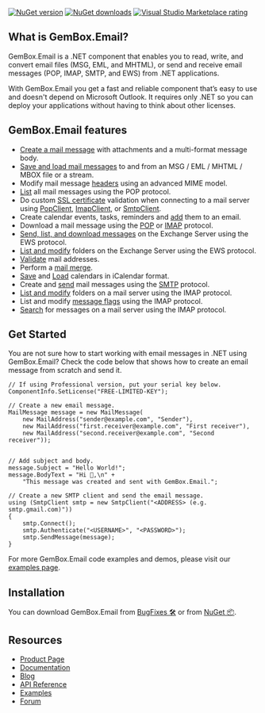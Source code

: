 [![NuGet version](https://img.shields.io/nuget/v/GemBox.Email?style=for-the-badge)](https://www.nuget.org/packages/GemBox.Email/) [![NuGet downloads](https://img.shields.io/nuget/dt/GemBox.Email?style=for-the-badge)](https://www.nuget.org/packages/GemBox.Email/) [![Visual Studio Marketplace rating](https://img.shields.io/visual-studio-marketplace/stars/GemBoxSoftware.GemBoxEmail?style=for-the-badge)](https://marketplace.visualstudio.com/items?itemName=GemBoxSoftware.GemBoxEmail)

## What is GemBox.Email?

GemBox.Email is a .NET component that enables you to read, write, and convert email files (MSG, EML, and MHTML), or send and receive email messages (POP, IMAP, SMTP, and EWS) from .NET applications.

With GemBox.Email you get a fast and reliable component that’s easy to use and doesn't depend on Microsoft Outlook. It requires only .NET so you can deploy your applications without having to think about other licenses.

## GemBox.Email features

- [Create a mail message](https://www.gemboxsoftware.com/email/examples/send-html-email-with-attachment-c-sharp-vb-net/603) with attachments and a multi-format message body.
- [Save and load mail messages](https://www.gemboxsoftware.com/email/examples/c-sharp-outlook-msg-eml-mht/106) to and from an MSG / EML / MHTML / MBOX file or a stream.
- Modify mail message [headers](https://www.gemboxsoftware.com/email/examples/headers/604) using an advanced MIME model.
- [List](https://www.gemboxsoftware.com/email/examples/list-email-messages-pop/702) all mail messages using the POP protocol.
- Do custom [SSL certificate](https://www.gemboxsoftware.com/email/examples/ssl-certificate-validation-pop/706) validation when connecting to a mail server using [PopClient](https://www.gemboxsoftware.com/email/examples/c-sharp-pop3-client/701), [ImapClient](https://www.gemboxsoftware.com/email/examples/c-sharp-imap-client/301), or [SmtpClient](https://www.gemboxsoftware.com/email/examples/c-sharp-smtp-client/801).
- Create calendar events, tasks, reminders and [add](https://www.gemboxsoftware.com/email/examples/add-calendar-to-mail-message/903) them to an email.
- Download a mail message using the [POP](https://www.gemboxsoftware.com/email/examples/c-sharp-pop3-client/701) or [IMAP](https://www.gemboxsoftware.com/email/examples/c-sharp-imap-client/301) protocol.
- [Send, list, and download messages](https://www.gemboxsoftware.com/email/examples/send-email-exchange-ews/1001) on the Exchange Server using the EWS protocol.
- [List and modify](https://www.gemboxsoftware.com/email/examples/modify-folders-exchange-ews/1003) folders on the Exchange Server using the EWS protocol.
- [Validate](https://www.gemboxsoftware.com/email/examples/c-sharp-validate-email/401) mail addresses.
- Perform a [mail merge](https://www.gemboxsoftware.com/email/examples/c-sharp-vb-net-mail-merge-datatable/501).
- [Save](https://www.gemboxsoftware.com/email/examples/create-and-save-calendar/901) and [Load](https://www.gemboxsoftware.com/email/examples/load-calendar/902) calendars in iCalendar format.
- Create and [send](https://www.gemboxsoftware.com/email/examples/send-email-c-sharp-vb-asp-net/101) mail messages using the [SMTP](https://www.gemboxsoftware.com/email/examples/c-sharp-smtp-client/801) protocol.
- [List and modify](https://www.gemboxsoftware.com/email/examples/imap-email-folders/302) folders on a mail server using the IMAP protocol.
- List and modify [message flags](https://www.gemboxsoftware.com/email/examples/message-flags/306) using the IMAP protocol.
- [Search](https://www.gemboxsoftware.com/email/examples/c-sharp-vb-net-search-emails/308) for messages on a mail server using the IMAP protocol.

## Get Started

You are not sure how to start working with email messages in .NET using GemBox.Email? Check the code below that shows how to create an email message from scratch and send it.

```CSharp
// If using Professional version, put your serial key below.
ComponentInfo.SetLicense("FREE-LIMITED-KEY");
 
// Create a new email message.
MailMessage message = new MailMessage(
    new MailAddress("sender@example.com", "Sender"),
    new MailAddress("first.receiver@example.com", "First receiver"),
    new MailAddress("second.receiver@example.com", "Second receiver"));


// Add subject and body.
message.Subject = "Hello World!";
message.BodyText = "Hi 👋,\n" +
    "This message was created and sent with GemBox.Email.";

// Create a new SMTP client and send the email message.
using (SmtpClient smtp = new SmtpClient("<ADDRESS> (e.g. smtp.gmail.com)"))
{
    smtp.Connect();
    smtp.Authenticate("<USERNAME>", "<PASSWORD>");
    smtp.SendMessage(message);
}
```

For more GemBox.Email code examples and demos, please visit our [examples page](https://www.gemboxsoftware.com/email/examples/c-sharp-vb-net-email-library/201).

## Installation

You can download GemBox.Email from [BugFixes 🛠️](https://www.gemboxsoftware.com/email/downloads/bugfixes.html) or from [NuGet 📦](https://www.nuget.org/packages/GemBox.Email/).

## Resources

* [Product Page](https://www.gemboxsoftware.com/email)
* [Documentation](https://www.gemboxsoftware.com/email/docs/introduction.html)
* [Blog](https://www.gemboxsoftware.com/gembox-email)
* [API Reference](https://www.gemboxsoftware.com/email/docs/GemBox.Email.html)
* [Examples](https://www.gemboxsoftware.com/email/examples)
* [Forum](https://forum.gemboxsoftware.com/c/gembox-email/9)
